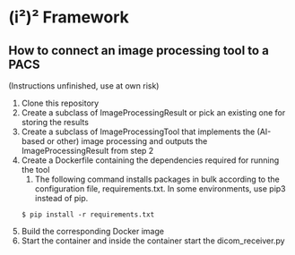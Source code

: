 # (i²)² Framework

## How to connect an image processing tool to a PACS

(Instructions unfinished, use at own risk)

1. Clone this repository
2. Create a subclass of ImageProcessingResult or pick an existing one for storing the results
3. Create a subclass of ImageProcessingTool that implements the (AI-based or other) image processing and outputs the ImageProcessingResult from step 2
4. Create a Dockerfile containing the dependencies required for running the tool
    1. The following command installs packages in bulk according to the configuration file, requirements.txt. In some environments, use pip3 instead of pip.
    ```
    $ pip install -r requirements.txt
    ```
6. Build the corresponding Docker image
7. Start the container and inside the container start the dicom_receiver.py
